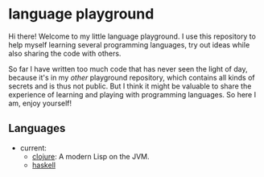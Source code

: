 # language playground

Hi there! Welcome to my little language playground. I use this
repository to help myself learning several programming languages, try
out ideas while also sharing the code with others.

So far I have written too much code that has never seen the light of
day, because it's in my *other* playground repository, which contains
all kinds of secrets and is thus not public. But I think it might be
valuable to share the experience of learning and playing with
programming languages. So here I am, enjoy yourself!

## Languages

* current:
    - [clojure](http://clojure.org): A modern Lisp on the JVM.
    - [haskell](http://haskell.org)
